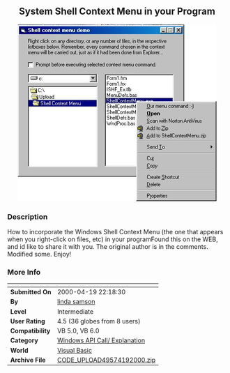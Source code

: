 ﻿<div align="center">

## System Shell Context Menu in your Program

<img src="PIC2000419117175632.jpg">
</div>

### Description

How to incorporate the Windows Shell Context Menu (the one that appears when you right-click on files, etc) in your programFound this on the WEB, and id like to share it with you. The original author is in the comments. Modified some. Enjoy!
 
### More Info
 


<span>             |<span>
---                |---
**Submitted On**   |2000-04-19 22:18:30
**By**             |[linda samson](https://github.com/Planet-Source-Code/PSCIndex/blob/master/ByAuthor/linda-samson.md)
**Level**          |Intermediate
**User Rating**    |4.5 (36 globes from 8 users)
**Compatibility**  |VB 5\.0, VB 6\.0
**Category**       |[Windows API Call/ Explanation](https://github.com/Planet-Source-Code/PSCIndex/blob/master/ByCategory/windows-api-call-explanation__1-39.md)
**World**          |[Visual Basic](https://github.com/Planet-Source-Code/PSCIndex/blob/master/ByWorld/visual-basic.md)
**Archive File**   |[CODE\_UPLOAD49574192000\.zip](https://github.com/Planet-Source-Code/linda-samson-system-shell-context-menu-in-your-program__1-7391/archive/master.zip)








